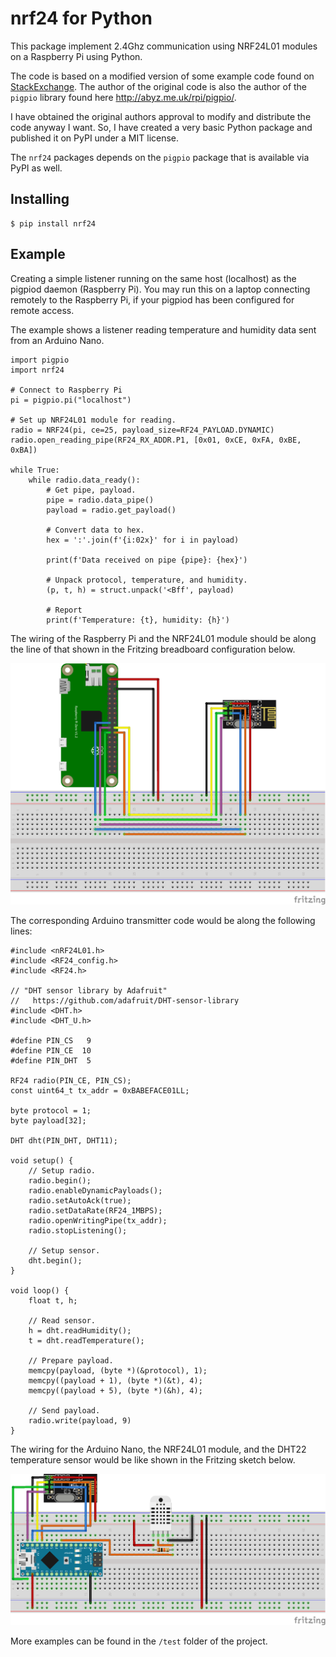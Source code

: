 # nrf24 for Python

This package implement 2.4Ghz communication using NRF24L01 modules on a Raspberry Pi using Python.

The code is based on a modified version of some example code found on [StackExchange](https://raspberrypi.stackexchange.com/questions/77290/nrf24l01-only-correctly-retrieving-status-and-config-registers).  The author of the original code is also the author of the ```pigpio``` library found here http://abyz.me.uk/rpi/pigpio/.

I have obtained the original authors approval to modify and distribute the code anyway I want.  So, I have created a very basic Python package and published it on PyPI under a MIT license.

The ```nrf24``` packages depends on the ```pigpio``` package that is available via PyPI as well.

## Installing

    $ pip install nrf24

## Example

Creating a simple listener running on the same host (localhost) as the pigpiod daemon (Raspberry Pi).  You may run this on a laptop connecting remotely to the Raspberry Pi, if your pigpiod has been configured for remote access.

The example shows a listener reading temperature and humidity data sent from an Arduino Nano.



    import pigpio
    import nrf24

    # Connect to Raspberry Pi
    pi = pigpio.pi("localhost")
    
    # Set up NRF24L01 module for reading.
    radio = NRF24(pi, ce=25, payload_size=RF24_PAYLOAD.DYNAMIC)
    radio.open_reading_pipe(RF24_RX_ADDR.P1, [0x01, 0xCE, 0xFA, 0xBE, 0xBA])

    while True:
        while radio.data_ready(): 
            # Get pipe, payload.
            pipe = radio.data_pipe()
            payload = radio.get_payload()

            # Convert data to hex.
            hex = ':'.join(f'{i:02x}' for i in payload)
            
            print(f'Data received on pipe {pipe}: {hex}')
            
            # Unpack protocol, temperature, and humidity.
            (p, t, h) = struct.unpack('<Bff', payload)

            # Report
            print(f'Temperature: {t}, humidity: {h}')

The wiring of the Raspberry Pi and the NRF24L01 module should be along the line of that shown in the Fritzing breadboard configuration below.

![Raspberry Pi Zero Configration](doc/pizw-nrf24-1_bb.png)

The corresponding Arduino transmitter code would be along the following lines:

    #include <nRF24L01.h>
    #include <RF24_config.h>
    #include <RF24.h>

    // "DHT sensor library by Adafruit"
    //   https://github.com/adafruit/DHT-sensor-library
    #include <DHT.h>
    #include <DHT_U.h>

    #define PIN_CS   9
    #define PIN_CE  10
    #define PIN_DHT  5

    RF24 radio(PIN_CE, PIN_CS);
    const uint64_t tx_addr = 0xBABEFACE01LL;                        

    byte protocol = 1;
    byte payload[32]; 

    DHT dht(PIN_DHT, DHT11);

    void setup() {
        // Setup radio.
        radio.begin();
        radio.enableDynamicPayloads();
        radio.setAutoAck(true);
        radio.setDataRate(RF24_1MBPS);
        radio.openWritingPipe(tx_addr);
        radio.stopListening();

        // Setup sensor.
        dht.begin();
    }

    void loop() {  
        float t, h;
        
        // Read sensor.
        h = dht.readHumidity();
        t = dht.readTemperature();

        // Prepare payload.
        memcpy(payload, (byte *)(&protocol), 1);
        memcpy((payload + 1), (byte *)(&t), 4);
        memcpy((payload + 5), (byte *)(&h), 4);
    
        // Send payload.
        radio.write(payload, 9)
    }

The wiring for the Arduino Nano, the NRF24L01 module, and the DHT22 temperature sensor would be like shown in the Fritzing sketch below.

![Arduino Nano](doc/nano-nrf24-1_bb.png)

More examples can be found in the ```/test``` folder of the project.
    


